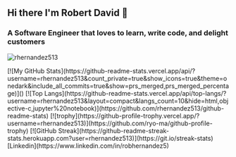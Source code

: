 ## Hi there I'm Robert David 👋
### A Software Engineer that loves to learn, write code, and delight customers
<p align="left"> <img src="https://komarev.com/ghpvc/?username=rhernandez513&label=Profile%20views&color=0e75b6&style=flat" alt="rhernandez513" /> </p>
[![My GitHub Stats](https://github-readme-stats.vercel.app/api/?username=rhernandez513&count_private=true&show_icons=true&theme=onedark&include_all_commits=true&show=prs_merged,prs_merged_percentage)]()
[![Top Langs](https://github-readme-stats.vercel.app/api/top-langs/?username=rhernandez513&layout=compact&langs_count=10&hide=html,objective-c,jupyter%20notebook)](https://github.com/rhernandez513/github-readme-stats)
[![trophy](https://github-profile-trophy.vercel.app/?username=rhernandez513)](https://github.com/ryo-ma/github-profile-trophy)
[![GitHub Streak](https://github-readme-streak-stats.herokuapp.com?user=rhernandez513)](https://git.io/streak-stats)
[Linkedin](https://www.linkedin.com/in/robhernandez5)

<!--
**Rhernandez513/rhernandez513** is a ✨ _special_ ✨ repository because its `README.md` (this file) appears on your GitHub profile.

Here are some ideas to get you started:

- 🔭 I’m currently working on ...
- 🌱 I’m currently learning ...
- 👯 I’m looking to collaborate on ...
- 🤔 I’m looking for help with ...
- 💬 Ask me about ...
- 📫 How to reach me: ...
- 😄 Pronouns: ...
- ⚡ Fun fact: ...
-->
